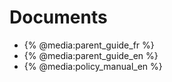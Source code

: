 # Documents

* {% @media:parent_guide_fr %}
* {% @media:parent_guide_en %}
* {% @media:policy_manual_en %}